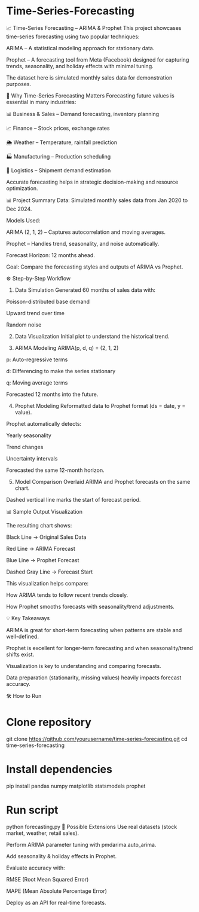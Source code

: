 # Time-Series-Forecasting

📈 Time-Series Forecasting – ARIMA & Prophet
This project showcases time-series forecasting using two popular techniques:

ARIMA – A statistical modeling approach for stationary data.

Prophet – A forecasting tool from Meta (Facebook) designed for capturing trends, seasonality, and holiday effects with minimal tuning.

The dataset here is simulated monthly sales data for demonstration purposes.

📌 Why Time-Series Forecasting Matters
Forecasting future values is essential in many industries:

📊 Business & Sales – Demand forecasting, inventory planning

📈 Finance – Stock prices, exchange rates

🌦 Weather – Temperature, rainfall prediction

🏭 Manufacturing – Production scheduling

🚛 Logistics – Shipment demand estimation

Accurate forecasting helps in strategic decision-making and resource optimization.

📊 Project Summary
Data: Simulated monthly sales data from Jan 2020 to Dec 2024.

Models Used:

ARIMA (2, 1, 2) – Captures autocorrelation and moving averages.

Prophet – Handles trend, seasonality, and noise automatically.

Forecast Horizon: 12 months ahead.

Goal: Compare the forecasting styles and outputs of ARIMA vs Prophet.

⚙️ Step-by-Step Workflow

1. Data Simulation
Generated 60 months of sales data with:

Poisson-distributed base demand

Upward trend over time

Random noise

2. Data Visualization
Initial plot to understand the historical trend.

3. ARIMA Modeling
ARIMA(p, d, q) = (2, 1, 2)

p: Auto-regressive terms

d: Differencing to make the series stationary

q: Moving average terms

Forecasted 12 months into the future.

4. Prophet Modeling
Reformatted data to Prophet format (ds = date, y = value).

Prophet automatically detects:

Yearly seasonality

Trend changes

Uncertainty intervals

Forecasted the same 12-month horizon.

5. Model Comparison
Overlaid ARIMA and Prophet forecasts on the same chart.

Dashed vertical line marks the start of forecast period.

📊 Sample Output Visualization

The resulting chart shows:

Black Line → Original Sales Data

Red Line → ARIMA Forecast

Blue Line → Prophet Forecast

Dashed Gray Line → Forecast Start

This visualization helps compare:

How ARIMA tends to follow recent trends closely.

How Prophet smooths forecasts with seasonality/trend adjustments.


💡 Key Takeaways

ARIMA is great for short-term forecasting when patterns are stable and well-defined.

Prophet is excellent for longer-term forecasting and when seasonality/trend shifts exist.

Visualization is key to understanding and comparing forecasts.

Data preparation (stationarity, missing values) heavily impacts forecast accuracy.

🛠 How to Run

# Clone repository
git clone https://github.com/yourusername/time-series-forecasting.git
cd time-series-forecasting

# Install dependencies
pip install pandas numpy matplotlib statsmodels prophet

# Run script
python forecasting.py
🔮 Possible Extensions
Use real datasets (stock market, weather, retail sales).

Perform ARIMA parameter tuning with pmdarima.auto_arima.

Add seasonality & holiday effects in Prophet.

Evaluate accuracy with:

RMSE (Root Mean Squared Error)

MAPE (Mean Absolute Percentage Error)

Deploy as an API for real-time forecasts.

